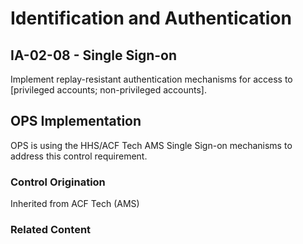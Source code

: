 # Identification and Authentication
## IA-02-08 - Single Sign-on

Implement replay-resistant authentication mechanisms for access to [privileged accounts; non-privileged accounts].

## OPS Implementation

OPS is using the HHS/ACF Tech AMS Single Sign-on mechanisms to address this control requirement.

### Control Origination

Inherited from ACF Tech (AMS)

### Related Content
